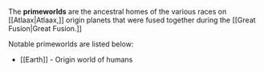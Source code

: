 The **primeworlds** are the ancestral homes of the various races on [[Atlaax|Atlaax,]] origin planets that were fused together during the [[Great Fusion|Great Fusion.]] 

Notable primeworlds are listed below:
* [[Earth]] - Origin world of humans